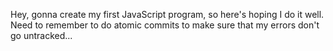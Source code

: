 Hey, gonna create my first JavaScript program, so here's hoping I do it well. Need to remember to do atomic commits to make sure that my errors don't go untracked...
